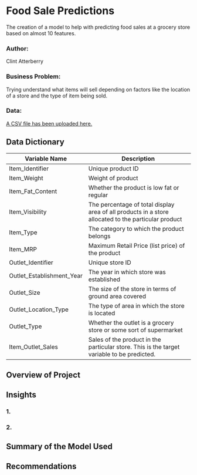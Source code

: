 # Food Sale Predictions
The creation of a model to help with predicting food sales at a grocery store based on almost 10 features.

### Author:
Clint Atterberry

### Business Problem:
Trying understand what items will sell depending on factors like the location of a store and the type of item being sold.

### Data:
[A CSV file has been uploaded here.](https://docs.google.com/spreadsheets/d/e/2PACX-1vQ9hM0TmmxdZ3whTnYlhnTpQR0bVvUFganKildu6gE-u4P5hMtFyr0VXkgZ6b8IfBvC148lRAvmgAXU/pub?output=csv)

## Data Dictionary
| Variable Name | Description |
| ------------- | ----------- |
| Item_Identifier | Unique product ID |
| Item_Weight | Weight of product |
| Item_Fat_Content | Whether the product is low fat or regular |
| Item_Visibility | The percentage of total display area of all products in a store allocated to the particular product |
| Item_Type | The category to which the product belongs |
| Item_MRP | Maximum Retail Price (list price) of the product |
| Outlet_Identifier | Unique store ID |
| Outlet_Establishment_Year | The year in which store was established |
| Outlet_Size | The size of the store in terms of ground area covered |
| Outlet_Location_Type | The type of area in which the store is located |
| Outlet_Type | Whether the outlet is a grocery store or some sort of supermarket |
| Item_Outlet_Sales | Sales of the product in the particular store. This is the target variable to be predicted. |

## Overview of Project


## Insights
### 1. 
### 2. 

## Summary of the Model Used

## Recommendations
